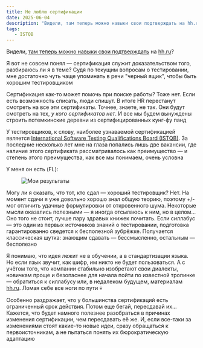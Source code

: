 ```yaml
---
title: Не люблю сертификации
date: 2025-06-04
description: "Видели, там теперь можно навыки свои подтверждать на hh.ru?"
tags:
   - ISTQB
---
```


Видели, [там теперь можно навыки свои подтверждать](https://career.hh.ru/assessment) на [hh.ru](https://spb.hh.ru)?

Я вот не совсем понял — сертификация служит доказательством того, разбираюсь ли я в теме? Судя по текущим вопросам о тестировании, мне достаточно чуть чаще упоминать в речи "черный ящик", чтобы быть хорошим тестировщиком

Сертификация как-то может помочь при поиске работы? Тоже нет. Если есть возможность списать, люди спишут. В итоге HR перестанут смотреть на все эти сертификаты. Точнее, знаете, не так. Они будут смотреть на тех, *у кого сертификатов нет*. И все мы будем вынуждены строить потемкинские деревни из сертифицированных кунг-фу панд

У тестировщиков, к слову, наиболее узнаваемой сертификацией является [International Software Testing Qualifications Board (ISTQB)](https://www.istqb.org/). За последние несколько лет мне на глаза попались лишь две вакансии, где наличие этого сертификата рассматривалось как преимущество — и степень этого преимущества, как все мы понимаем, очень условна

У меня он есть (FL):

<figure>
<img src="/images/istqb-results.jpg" alt="Мои результаты">
</figure>

Могу ли я сказать, что тот, кто сдал — хороший тестировщик? Нет. На момент сдачи я уже довольно хорошо знал общую теорию, поэтому +/- мог отличить удачные формулировки от откровенного шума. Некоторые мысли оказались полезными — я иногда отсылаюсь к ним, но в целом... Оно того не стоит, лучше пару здравых книжек почитать. Если силлабус — это один из первых источников знаний о тестировании, подготовка гарантированно сведется к бесполезной зубрёжке. Получается классическая шутка: знающим сдавать — бессмысленно, остальным — бесполезно

Я понимаю, что идея лежит не в обучении, а в стандартизации языка. Но если язык звучит, как шифр, им никто не будет пользоваться. А с учётом того, что компании стабильно изобретают свои диалекты, новичкам проще и безопаснее для начала пойти по известной тропинке — обратиться к силлабусу или, в недалеком будущем, материалам [hh.ru](https://spb.hh.ru). Ломая себе все ноги по пути 💀

Особенно раздражает, что у большинства сертификаций есть ограниченный срок действия. Потом еще бегай, пересдавай их... Кажется, что будет намного полезнее разобраться в причинах изменения сертификации, чем пересдавать её же. И, если все-таки за изменениями стоят какие-то новые идеи, сразу обращаться к первоисточникам, а не пытаться понять их бюрократическую адаптацию

